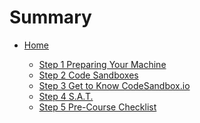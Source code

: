 # Summary

<!-- @TODO ATTENTION: DEVELOPER, this page creates a navigation window on the left of the textbook. The links built here will create dropdown for each week which reveal links to each day's pre-homework and class lesson.

TIP: Use this page to navigate your files more easily. -->

* [Home](home.md)


    * [Step 1 Preparing Your Machine](preCourseWork/prepareYourMachine-Prep.md)
    * [Step 2 Code Sandboxes](preCourseWork/codeSandBoxes-Prep.md)
    * [Step 3 Get to Know CodeSandbox.io](preCourseWork/GettingCodeSandbox.md)
    * [Step 4 S.A.T.](preCourseWork/splat-Prep.md)
    * [Step 5 Pre-Course Checklist](preCourseWork/preCourseChecklist.md)
    <!-- * [Step 7 Subject](preClassWork/06Prep.md) -->

<!-- * Week 1
    * [D1 Pre-HW - Subject01 + Subject02](01Week/01DayPrep.md)
    * [D1 Class - ProjectTitle01](01Week/01DayClass.md)
    * [D2 Pre-HW - Subject03 + Subject04](01Week/02DayPrep.md)
    * [D2 Class - ProjectTitle02](01Week/02DayClass.md) -->

<!-- * Week 2
    * [D1 Pre-HW - Subject05 + Subject06](02Week/01DayPrep.md)
    * [D1 Class - ProjectTitle03](02Week/01DayClass.md)
    * [D2 Pre-HW - Subject07 + Subject08](02Week/02DayPrep.md)
    * [D2 Class - ProjectTitle04](02Week/02DayClass.md) -->

<!-- * Week 3
    * [D1 Pre-HW - Subject09 + Subject10](03Week/01DayPrep.md)
    * [D1 Class - ProjectTitle05](03Week/01DayClass.md)
    * [D2 Pre-HW - Subject11 + Subject12](03Week/02DayPrep.md)
    * [D2 Class - ProjectTitle06](03Week/02DayClass.md) -->

<!-- * [Checkpoint 1:](checkPoints/01checkPoint.md) -->

<!-- * Week 4
    * [D1 Pre-HW - Subject13 + Subject14](04Week/01DayPrep.md)
    * [D1 Class - ProjectTitle07](04Week/01DayClass.md)
    * [D2 Pre-HW - Subject15 + Subject16](04Week/02DayPrep.md)
    * [D2 Class - ProjectTitle08](04Week/02DayClass.md) -->

<!-- * Week 5
    * [D1 Pre-HW - Subject17 + Subject18](05Week/01DayPrep.md)
    * [D1 Class - ProjectTitle09](05Week/01DayClass.md)
    * [D2 Pre-HW - Subject19 + Subject20](05Week/02DayPrep.md)
    * [D2 Class - ProjectTitle10](05Week/02DayClass.md) -->

<!-- * [Checkpoint 2:](checkPoints/02checkPoint.md) -->

<!-- * Week 6
    * [D1 Pre-HW - Subject21 + Subject22](06Week/01DayPrep.md)
    * [D1 Class - ProjectTitle11](06Week/01DayClass.md)
    * [D2 Pre-HW - Subject23 + Subject24](06Week/02DayPrep.md)
    * [D2 Class - ProjectTitle12](06Week/02DayClass.md) -->

<!-- * Week 7
    * [D1 Pre-HW - Subject25 + Subject26](07Week/01DayPrep.md)
    * [D1 Class - ProjectTitle13](07Week/01DayClass.md)
    * [D2 Pre-HW - Subject27 + Subject28](07Week/02DayPrep.md)
    * [D2 Class - ProjectTitle14](07Week/02DayClass.md) -->

<!-- * Week 8
    * [D1 Pre-HW - Subject29 + Subject30](08Week/01DayPrep.md)
    * [D1 Class - ProjectTitle15](08Week/01DayClass.md)
    * [D2 Pre-HW - Subject31 + Subject32](08Week/02DayPrep.md)
    * [D2 Class - ProjectTitle16](08Week/02DayClass.md) -->

<!-- * [Checkpoint 3:](checkPoints/03checkPoint.md) -->

<!-- * Post-Class Work
    * [Subject 1](postClassWork/01Post.md)
    * [Subject 2](postClassWork/02Post.md)
    * [Subject 3](postClassWork/03Post.md)
    * [Subject 4](postClassWork/04Post.md) -->